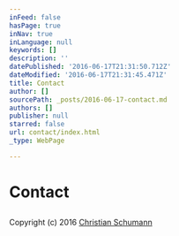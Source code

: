 ```yaml
---
inFeed: false
hasPage: true
inNav: true
inLanguage: null
keywords: []
description: ''
datePublished: '2016-06-17T21:31:50.712Z'
dateModified: '2016-06-17T21:31:45.471Z'
title: Contact
author: []
sourcePath: _posts/2016-06-17-contact.md
authors: []
publisher: null
starred: false
url: contact/index.html
_type: WebPage

---
```

# Contact

## 

[][0]

Copyright (c) 2016 [Christian Schumann][1][][0]

[0]: https://www.youtube.com/channel/UCj56p3tocTxOew_Gu_saDIQ
[1]: http://christian-schumann.com/